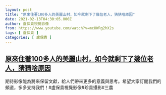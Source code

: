 ```yaml
---
layout: post
title: "原來住著100多人的美麗山村，如今就剩下了幾位老人，猜猜啥原因"
date: 2021-02-13T04:30:05.000Z
author: 盧保貴視覺影像
from: https://www.youtube.com/watch?v=mcUWRg2hX2s
tags: [ 盧保貴 ]
categories: [ 盧保貴 ]
---
```

<!--1613190605000-->
[原來住著100多人的美麗山村，如今就剩下了幾位老人，猜猜啥原因](https://www.youtube.com/watch?v=mcUWRg2hX2s)
------

<div>
期待影像能為將來保留文獻，給人們帶來更多的意義與思考。希望大家訂閱我們的頻道，多多支持我們！#盧保貴視覺影像#珍貴攝影#三農
</div>
